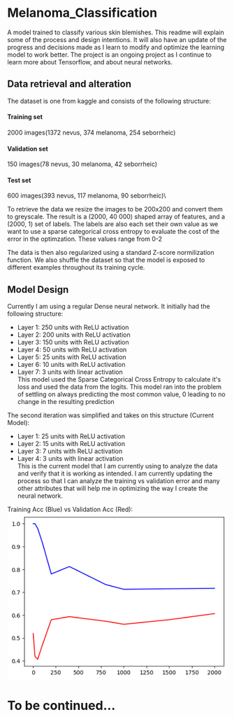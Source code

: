 # Melanoma_Classification
A model trained to classify various skin blemishes. This readme will explain some of the process and design intentions. It will also have an update of the progress and decisions made as I learn to modify and optimize the learning model to work better. The project is an ongoing project as I continue to learn more about Tensorflow, and about neural networks.

## Data retrieval and alteration
The dataset is one from kaggle and consists of the following structure:
#### Training set
2000 images(1372 nevus, 374 melanoma, 254 seborrheic)
#### Validation set
150 images(78 nevus, 30 melanoma, 42 seborrheic)
#### Test set
600 images(393 nevus, 117 melanoma, 90 seborrheic)\

To retrieve the data we resize the images to be 200x200 and convert them to greyscale. The result is a (2000, 40 000) shaped array of features, and a (2000, 1) set of labels.
The labels are also each set their own value as we want to use a sparse categorical cross entropy to evaluate the cost of the error in the optimzation. These values range from 0-2

The data is then also regularized using a standard Z-score normilization function. We also shuffle the dataset so that the model is exposed to different examples throughout its training cycle.

## Model Design
Currently I am using a regular Dense neural network. It initially had the following structure:
-  Layer 1: 250 units with ReLU activation
-  Layer 2: 200 units with ReLU activation
-  Layer 3: 150 units with ReLU activation
-  Layer 4: 50 units with ReLU activation
-  Layer 5: 25 units with ReLU activation
-  Layer 6: 10 units with ReLU activation
-  Layer 7: 3 units with linear activation\
This model used the Sparse Categorical Cross Entropy to calculate it's loss and used the data from the logits.
This model ran into the problem of settling on always predicting the most common value, 0 leading to no change in the resulting prediction

The second iteration was simplified and takes on this structure (Current Model):
-  Layer 1: 25 units with ReLU activation
-  Layer 2: 15 units with ReLU activation
-  Layer 3: 7 units with ReLU activation
-  Layer 4: 3 units with linear activation\
This is the current model that I am currently using to analyze the data and verify that it is working as intended. I am currently updating the process so that I can analyze the training vs validation error and many other attributes that will help me in optimizing the way I create the neural network.

Training Acc (Blue) vs Validation Acc (Red):
<img title="Iteration2Chart" alt="Chart supposed to be here" src="./images/1.png">
# To be continued...
